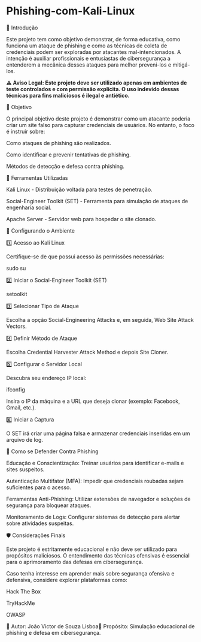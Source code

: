 # Phishing-com-Kali-Linux
📌 Introdução

Este projeto tem como objetivo demonstrar, de forma educativa, como funciona um ataque de phishing e como as técnicas de coleta de credenciais podem ser exploradas por atacantes mal-intencionados. A intenção é auxiliar profissionais e entusiastas de cibersegurança a entenderem a mecânica desses ataques para melhor preveni-los e mitigá-los.

**⚠ Aviso Legal: Este projeto deve ser utilizado apenas em ambientes de teste controlados e com permissão explícita. O uso indevido dessas técnicas para fins maliciosos é ilegal e antiético.**

🎯 Objetivo

O principal objetivo deste projeto é demonstrar como um atacante poderia criar um site falso para capturar credenciais de usuários. No entanto, o foco é instruir sobre:

Como ataques de phishing são realizados.

Como identificar e prevenir tentativas de phishing.

Métodos de detecção e defesa contra phishing.

🔧 Ferramentas Utilizadas

Kali Linux - Distribuição voltada para testes de penetração.

Social-Engineer Toolkit (SET) - Ferramenta para simulação de ataques de engenharia social.

Apache Server - Servidor web para hospedar o site clonado.

🚀 Configurando o Ambiente

1️⃣ Acesso ao Kali Linux

Certifique-se de que possui acesso às permissões necessárias:

sudo su

2️⃣ Iniciar o Social-Engineer Toolkit (SET)

setoolkit

3️⃣ Selecionar Tipo de Ataque

Escolha a opção Social-Engineering Attacks e, em seguida, Web Site Attack Vectors.

4️⃣ Definir Método de Ataque

Escolha Credential Harvester Attack Method e depois Site Cloner.

5️⃣ Configurar o Servidor Local

Descubra seu endereço IP local:

ifconfig

Insira o IP da máquina e a URL que deseja clonar (exemplo: Facebook, Gmail, etc.).

6️⃣ Iniciar a Captura

O SET irá criar uma página falsa e armazenar credenciais inseridas em um arquivo de log.

🔐 Como se Defender Contra Phishing

Educação e Conscientização: Treinar usuários para identificar e-mails e sites suspeitos.

Autenticação Multifator (MFA): Impedir que credenciais roubadas sejam suficientes para o acesso.

Ferramentas Anti-Phishing: Utilizar extensões de navegador e soluções de segurança para bloquear ataques.

Monitoramento de Logs: Configurar sistemas de detecção para alertar sobre atividades suspeitas.

🛡️ Considerações Finais

Este projeto é estritamente educacional e não deve ser utilizado para propósitos maliciosos. O entendimento das técnicas ofensivas é essencial para o aprimoramento das defesas em cibersegurança.

Caso tenha interesse em aprender mais sobre segurança ofensiva e defensiva, considere explorar plataformas como:

Hack The Box

TryHackMe

OWASP

📌 Autor: João Victor de Souza Lisboa📌 Propósito: Simulação educacional de phishing e defesa em cibersegurança.
